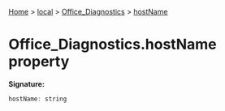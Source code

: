 [Home](./index) &gt; [local](local.md) &gt; [Office\_Diagnostics](local.office_diagnostics.md) &gt; [hostName](local.office_diagnostics.hostname.md)

# Office\_Diagnostics.hostName property


**Signature:**
```javascript
hostName: string
```
